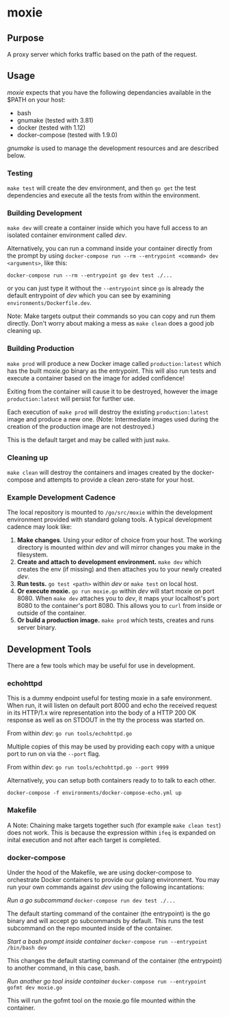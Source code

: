 # moxie

## Purpose

A proxy server which forks traffic based on the path of the request.

## Usage

*moxie* expects that you have the following dependancies available in
the $PATH on your host:

- bash
- gnumake (tested with 3.81)
- docker (tested with 1.12)
- docker-compose (tested with 1.9.0)

*gnumake* is used to manage the development resources and are described
below.

### Testing

`make test` will create the dev environment, and then `go get` the
test dependencies and execute all the tests from within the environment.

### Building Development

`make dev` will create a container inside which you have full access
to an isolated container environment called *dev*.

Alternatively, you can run a command inside your container directly from
the prompt by using `docker-compose run --rm --entrypoint <command> dev
<arguments>`, like this:

`docker-compose run --rm --entrypoint go dev test ./...`

or you can just type it without the `--entrypoint` since `go` is already
the default entrypoint of *dev* which you can see by examining
`environments/Dockerfile.dev`.

Note: Make targets output their commands so you can copy and run them
directly. Don't worry about making a mess as `make clean` does a good
job cleaning up.

### Building Production

`make prod` will produce a new Docker image called `production:latest` which
has the built moxie.go binary as the entrypoint. This will also run
tests and execute a container based on the image for added confidence!

Exiting from the container will cause it to be destroyed, however the
image `production:latest` will persist for further use.

Each execution of `make prod` will destroy the existing `production:latest` image
and produce a new one. (Note: Intermediate images used during the creation of
the production image are not destroyed.)

This is the default target and may be called with just `make`.

### Cleaning up

`make clean` will destroy the containers and images created by the
docker-compose and attempts to provide a clean zero-state for your host.

### Example Development Cadence

The local repository is mounted to `/go/src/moxie` within the
development environment provided with standard golang tools. A typical
development cadence may look like:

1. **Make changes**. Using your editor of choice from your host. The
working directory is mounted within *dev* and will mirror changes you
make in the filesystem.
2. **Create and attach to development environment.** `make dev` which creates
the env (if missing) and then attaches you to your newly created *dev*.
3. **Run tests.** `go test <path>` within *dev* or `make test` on local host.
4. **Or execute moxie.** `go run moxie.go` within *dev* will start moxie
on port 8080. When `make dev` attaches you to *dev*, it maps your
localhost's port 8080 to the container's port 8080. This allows you to
`curl` from inside or outside of the container.
5. **Or build a production image.** `make prod` which tests, creates and runs
server binary.

## Development Tools

There are a few tools which may be useful for use in development.

### echohttpd

This is a dummy endpoint useful for testing moxie in a safe environment. When
run, it will listen on default port 8000 and echo the received request
in its HTTP/1.x wire representation into the body of a HTTP 200 OK response as
well as on STDOUT in the tty the process was started on.

From within *dev*:
`go run tools/echohttpd.go`

Multiple copies of this may be used by providing each copy with a unique
port to run on via the `--port` flag.

From within *dev*:
`go run tools/echohttpd.go --port 9999`

Alternatively, you can setup both containers ready to to talk to each
other.

`docker-compose -f environments/docker-compose-echo.yml up`

### Makefile

A Note: Chaining make targets together such (for example `make clean test`)
does not work. This is because the expression within `ifeq` is expanded on
inital execution and not after each target is completed.

### docker-compose

Under the hood of the Makefile, we are using docker-compose to orchestrate
Docker containers to provide our golang environment. You may run your
own commands against *dev* using the following incantations:

*Run a go subcommand* `docker-compose run dev test ./...`

The default starting command of the container (the entrypoint) is the go
binary and will accept go subcommands by default. This runs the test
subcommand on the repo mounted inside of the container.

*Start a bash prompt inside container* `docker-compose run --entrypoint /bin/bash dev`

This changes the default starting command of the container (the
entrypoint) to another command, in this case, bash.

*Run another go tool inside container* `docker-compose run --entrypoint gofmt dev moxie.go`

This will run the gofmt tool on the moxie.go file mounted within the
container.

